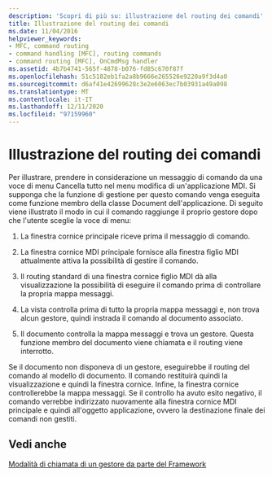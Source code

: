 ```yaml
---
description: 'Scopri di più su: illustrazione del routing dei comandi'
title: Illustrazione del routing dei comandi
ms.date: 11/04/2016
helpviewer_keywords:
- MFC, command routing
- command handling [MFC], routing commands
- command routing [MFC], OnCmdMsg handler
ms.assetid: 4b7b4741-565f-4878-b076-fd85c670f87f
ms.openlocfilehash: 51c5182eb1fa2a8b9666e265526e9220a9f3d4a0
ms.sourcegitcommit: d6af41e42699628c3e2e6063ec7b03931a49a098
ms.translationtype: MT
ms.contentlocale: it-IT
ms.lasthandoff: 12/11/2020
ms.locfileid: "97159960"
---
```

# <a name="command-routing-illustration"></a>Illustrazione del routing dei comandi

Per illustrare, prendere in considerazione un messaggio di comando da una voce di menu Cancella tutto nel menu modifica di un'applicazione MDI. Si supponga che la funzione di gestione per questo comando venga eseguita come funzione membro della classe Document dell'applicazione. Di seguito viene illustrato il modo in cui il comando raggiunge il proprio gestore dopo che l'utente sceglie la voce di menu:

1. La finestra cornice principale riceve prima il messaggio di comando.

1. La finestra cornice MDI principale fornisce alla finestra figlio MDI attualmente attiva la possibilità di gestire il comando.

1. Il routing standard di una finestra cornice figlio MDI dà alla visualizzazione la possibilità di eseguire il comando prima di controllare la propria mappa messaggi.

1. La vista controlla prima di tutto la propria mappa messaggi e, non trova alcun gestore, quindi instrada il comando al documento associato.

1. Il documento controlla la mappa messaggi e trova un gestore. Questa funzione membro del documento viene chiamata e il routing viene interrotto.

Se il documento non disponeva di un gestore, eseguirebbe il routing del comando al modello di documento. Il comando restituirà quindi la visualizzazione e quindi la finestra cornice. Infine, la finestra cornice controllerebbe la mappa messaggi. Se il controllo ha avuto esito negativo, il comando verrebbe indirizzato nuovamente alla finestra cornice MDI principale e quindi all'oggetto applicazione, ovvero la destinazione finale dei comandi non gestiti.

## <a name="see-also"></a>Vedi anche

[Modalità di chiamata di un gestore da parte del Framework](how-the-framework-calls-a-handler.md)
